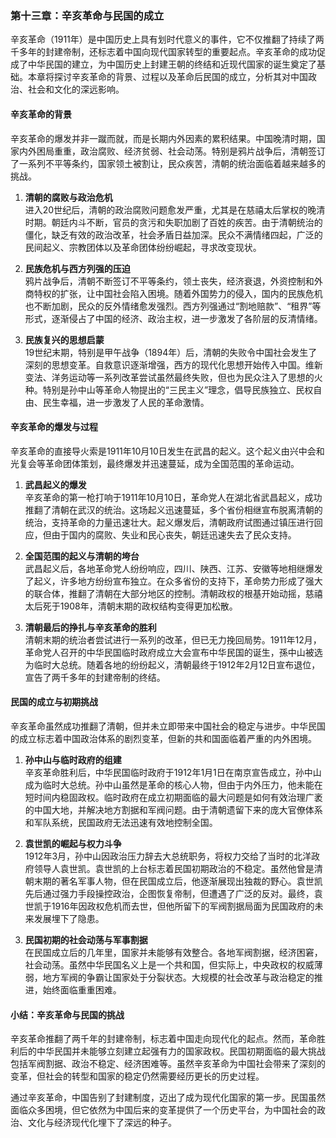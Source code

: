 ### 第十三章：辛亥革命与民国的成立

辛亥革命（1911年）是中国历史上具有划时代意义的事件，它不仅推翻了持续了两千多年的封建帝制，还标志着中国向现代国家转型的重要起点。辛亥革命的成功促成了中华民国的建立，为中国历史上封建王朝的终结和近现代国家的诞生奠定了基础。本章将探讨辛亥革命的背景、过程以及革命后民国的成立，分析其对中国政治、社会和文化的深远影响。

#### 辛亥革命的背景

辛亥革命的爆发并非一蹴而就，而是长期内外因素的累积结果。中国晚清时期，国家内外困局重重，政治腐败、经济贫弱、社会动荡。特别是鸦片战争后，清朝签订了一系列不平等条约，国家领土被割让，民众疾苦，清朝的统治面临着越来越多的挑战。

1. **清朝的腐败与政治危机**  
进入20世纪后，清朝的政治腐败问题愈发严重，尤其是在慈禧太后掌权的晚清时期。朝廷内斗不断，官员的贪污和失职加剧了百姓的疾苦。由于清朝统治的僵化，缺乏有效的政治改革，社会矛盾日益加深。民众不满情绪四起，广泛的民间起义、宗教团体以及革命团体纷纷崛起，寻求改变现状。

2. **民族危机与西方列强的压迫**  
鸦片战争后，清朝不断签订不平等条约，领土丧失，经济衰退，外资控制和外商特权的扩张，让中国社会陷入困境。随着外国势力的侵入，国内的民族危机也不断加剧，民众的反外情绪愈发强烈。西方列强通过“割地赔款”、“租界”等形式，逐渐侵占了中国的经济、政治主权，进一步激发了各阶层的反清情绪。

3. **民族复兴的思想启蒙**  
19世纪末期，特别是甲午战争（1894年）后，清朝的失败令中国社会发生了深刻的思想变革。自救意识逐渐增强，西方的现代化思想开始传入中国。维新变法、洋务运动等一系列改革尝试虽然最终失败，但也为民众注入了思想的火种。特别是孙中山等革命人物提出的“三民主义”理念，倡导民族独立、民权自由、民生幸福，进一步激发了人民的革命激情。

#### 辛亥革命的爆发与过程

辛亥革命的直接导火索是1911年10月10日发生在武昌的起义。这个起义由兴中会和光复会等革命团体策划，最终爆发并迅速蔓延，成为全国范围的革命运动。

1. **武昌起义的爆发**  
辛亥革命的第一枪打响于1911年10月10日，革命党人在湖北省武昌起义，成功推翻了清朝在武汉的统治。这场起义迅速蔓延，多个省份相继宣布脱离清朝的统治，支持革命的力量迅速壮大。起义爆发后，清朝政府试图通过镇压进行回应，但由于国内的腐败、失业和民心丧失，朝廷迅速失去了民众支持。

2. **全国范围的起义与清朝的垮台**  
武昌起义后，各地革命党人纷纷响应，四川、陕西、江苏、安徽等地相继爆发了起义，许多地方纷纷宣布独立。在众多省份的支持下，革命势力形成了强大的联合体，推翻了清朝在大部分地区的控制。清朝政权的根基开始动摇，慈禧太后死于1908年，清朝末期的政权结构变得更加松散。

3. **清朝最后的挣扎与辛亥革命的胜利**  
清朝末期的统治者尝试进行一系列的改革，但已无力挽回局势。1911年12月，革命党人召开的中华民国临时政府成立大会宣布中华民国的诞生，孫中山被选为临时大总统。随着各地的纷纷起义，清朝最终于1912年2月12日宣布退位，宣告了两千多年的封建帝制的终结。

#### 民国的成立与初期挑战

辛亥革命虽然成功推翻了清朝，但并未立即带来中国社会的稳定与进步。中华民国的成立标志着中国政治体系的剧烈变革，但新的共和国面临着严重的内外困境。

1. **孙中山与临时政府的组建**  
辛亥革命胜利后，中华民国临时政府于1912年1月1日在南京宣告成立，孙中山成为临时大总统。孙中山虽然是革命的核心人物，但由于内外压力，他未能在短时间内稳固政权。临时政府在成立初期面临的最大问题是如何有效治理广袤的中国大地，并解决地方割据和军阀问题。由于清朝遗留下来的庞大官僚体系和军队系统，民国政府无法迅速有效地控制全国。

2. **袁世凯的崛起与权力斗争**  
1912年3月，孙中山因政治压力辞去大总统职务，将权力交给了当时的北洋政府领导人袁世凯。袁世凯的上台标志着民国初期政治的不稳定。虽然他曾是清朝末期的著名军事人物，但在民国成立后，他逐渐展现出独裁的野心。袁世凯先后通过强力手段操控政治，企图恢复帝制，但遭遇了广泛的反对。最终，袁世凯于1916年因政权危机而去世，但他所留下的军阀割据局面为民国政府的未来发展埋下了隐患。

3. **民国初期的社会动荡与军事割据**  
在民国成立后的几年里，国家并未能够有效整合。各地军阀割据，经济困窘，社会动荡。虽然中华民国名义上是一个共和国，但实际上，中央政权的权威薄弱，地方军阀的争霸让国家处于分裂状态。大规模的社会改革与政治稳定的推进，始终面临重重困难。

#### 小结：辛亥革命与民国的挑战

辛亥革命推翻了两千年的封建帝制，标志着中国走向现代化的起点。然而，革命胜利后的中华民国并未能够立刻建立起强有力的国家政权。民国初期面临的最大挑战包括军阀割据、政治不稳定、经济困难等。虽然辛亥革命为中国社会带来了深刻的变革，但社会的转型和国家的稳定仍然需要经历更长的历史过程。

通过辛亥革命，中国告别了封建制度，迈出了成为现代化国家的第一步。民国虽然面临众多困境，但它依然为中国后来的变革提供了一个历史平台，为中国社会的政治、文化与经济现代化埋下了深远的种子。
